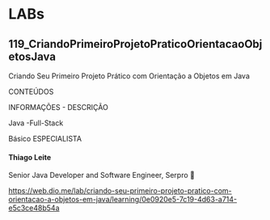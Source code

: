 # LABs

## 119_CriandoPrimeiroProjetoPraticoOrientacaoObjetosJava

Criando Seu Primeiro Projeto Prático com Orientação a Objetos em Java

CONTEÚDOS

INFORMAÇÕES - DESCRIÇÃO 

Java -Full-Stack

Básico
ESPECIALISTA
####  Thiago Leite

Senior Java Developer and Software Engineer, Serpro


https://web.dio.me/lab/criando-seu-primeiro-projeto-pratico-com-orientacao-a-objetos-em-java/learning/0e0920e5-7c19-4d63-a714-e5c3ce48b54a
